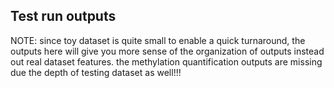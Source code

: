 
## Test run outputs

NOTE: since toy dataset is quite small to enable a quick turnaround, the outputs here will give you more sense of the organization of outputs instead out real dataset features. the methylation quantification outputs are missing due the depth of testing dataset as well!!!
